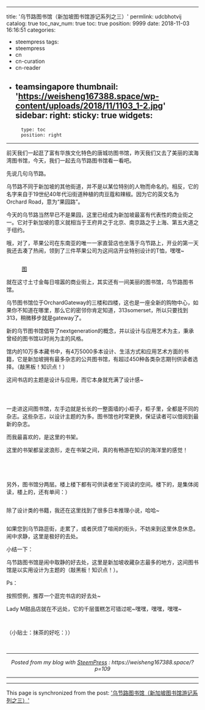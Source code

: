 
---
title: '乌节路图书馆（新加坡图书馆游记系列之三）'
permlink: udcbhotvij
catalog: true
toc_nav_num: true
toc: true
position: 9999
date: 2018-11-03 16:16:51
categories:
- steempress
tags:
- steempress
- cn
- cn-curation
- cn-reader
- teamsingapore
thumbnail: 'https://weisheng167388.space/wp-content/uploads/2018/11/1103_1-2.jpg'
sidebar:
    right:
        sticky: true
widgets:
    -
        type: toc
        position: right
---



<p>前天我们一起逛了富有华族文化特色的唐城坊图书馆，昨天我们又去了美丽的滨海湾图书馆，今天，我们一起去乌节路图书馆看一看吧。</p>



<p>先说几句乌节路。</p>



<p>乌节路不同于新加坡的其他街道，并不是以某位特别的人物而命名的。相反，它的名字来自于19世纪40年代沿街道种植的肉豆蔻和辣椒。因为它的英文名为Orchard Road，意为“果园路”。</p>



<p>今天的乌节路当然早已不是果园，这里已经成为新加坡最富有代表性的商业街之一。它对于新加坡的意义就相当于王府井之于北京、南京路之于上海、第五大道之于纽约。</p>



<p>哦，对了，苹果公司在东南亚的唯一一家直营店也坐落于乌节路上，开业的第一天我还去凑了热闹，领到了三件苹果公司为这间店开业特别设计的T恤，嘿嘿~</p>



<figure class="wp-block-image"><img src="https://weisheng167388.space/wp-content/uploads/2018/11/1103_1-2.jpg" alt="" class="wp-image-122"/><br/></figure>



<p></p>



<p></p>



<figure class="wp-block-image"><img src="https://weisheng167388.space/wp-content/uploads/2018/11/1-3.jpg" alt="" class="wp-image-110"/><br/><figcaption><a href="https://www.apple.com/newsroom/images/live-action/new-store-opening/apple_singapore_orchard_road_120_foot_glass_exterior_big.jpg.large.jpg">图</a></figcaption></figure>



<p>就在这寸土寸金每日喧嚣的商业街上，其实还有一间美丽的图书馆，乌节路图书馆。</p>



<p>乌节图书馆位于OrchardGateway的三楼和四楼，这也是一座全新的购物中心，如果你不知道在哪里，那么它的密邻你肯定知道，313somerset，所以只要找到313，稍微移步就是gateway了。</p>



<p>新的乌节图书馆倡导了nextgeneration的概念，并以设计与应用艺术为主，秉承曾经的图书馆以时尚为主的风格。</p>



<p>馆内的10万多本藏书中，有4万5000多本设计、生活方式和应用艺术方面的书籍，它是新加坡拥有最多杂志的公共图书馆，有超过450种各类杂志期刊供读者选择。（敲黑板！知识点！）</p>



<p>这间书店的主题是设计与应用，而它本身就充满了设计感~</p>



<p></p>



<figure class="wp-block-image"><img src="https://weisheng167388.space/wp-content/uploads/2018/11/1103_1.jpg" alt="" class="wp-image-111"/><br/></figure>



<p></p>



<figure class="wp-block-image"><img src="https://weisheng167388.space/wp-content/uploads/2018/11/1103_2.jpg" alt="" class="wp-image-112"/><br/></figure>



<p></p>



<figure class="wp-block-image"><img src="https://weisheng167388.space/wp-content/uploads/2018/11/1103_14.jpg" alt="" class="wp-image-113"/><br/></figure>



<p>一走进这间图书馆，左手边就是长长的一整面墙的小柜子，柜子里，全都是不同的杂志。这些杂志，以设计主题的为多。图书馆也时常更换，保证读者可以借阅到最新的杂志。</p>



<p>而我最喜欢的，是这里的书架。</p>



<p>这里的书架都呈波浪形，走在书架之间，真的有畅游在知识的海洋里的感觉！</p>



<p></p>



<figure class="wp-block-image"><img src="https://weisheng167388.space/wp-content/uploads/2018/11/1103_11.jpg" alt="" class="wp-image-114"/><br/></figure>



<p></p>



<figure class="wp-block-image"><img src="https://weisheng167388.space/wp-content/uploads/2018/11/1103_9.jpg" alt="" class="wp-image-115"/><br/></figure>



<p></p>



<figure class="wp-block-image"><img src="https://weisheng167388.space/wp-content/uploads/2018/11/1103_8.jpg" alt="" class="wp-image-116"/><br/></figure>



<p></p>



<figure class="wp-block-image"><img src="https://weisheng167388.space/wp-content/uploads/2018/11/1103_3.jpg" alt="" class="wp-image-117"/><br/></figure>



<p>另外，图书馆分两层。楼上楼下都有可供读者坐下阅读的空间。楼下的，是集体阅读，楼上的，还有单间：）</p>



<p></p>



<figure class="wp-block-image"><img src="https://weisheng167388.space/wp-content/uploads/2018/11/1103_6.jpg" alt="" class="wp-image-118"/><br/></figure>



<p>除了设计类的书籍，我还在这里找到了很多日本推理小说，哈哈~</p>



<figure class="wp-block-image"><img src="https://weisheng167388.space/wp-content/uploads/2018/11/1103_16.jpg" alt="" class="wp-image-119"/><br/></figure>



<p>如果您到乌节路逛街，走累了，或者厌烦了喧闹的街头，不妨来到这里休息休息。闹中求静，这里是极好的去处。</p>



<p>小结一下：</p>



<p>乌节路图书馆是闹中取静的好去处，这里是新加坡收藏杂志最多的地方，这间图书馆是以实用设计为主题的（敲黑板！知识点！）。</p>



<p>Ps：</p>



<p>按照惯例，推荐一个逛完书店的好去处~</p>



<p>Lady M甜品店就在不远处，它的千层蛋糕怎可错过呢~嘿嘿，嘿嘿，嘿嘿~</p>



<p></p>



<figure class="wp-block-image"><img src="https://weisheng167388.space/wp-content/uploads/2018/11/1103_1-1.jpg" alt="" class="wp-image-120"/><br/></figure>



<p></p>



<figure class="wp-block-image"><img src="https://weisheng167388.space/wp-content/uploads/2018/11/1103_2-1.jpg" alt="" class="wp-image-121"/><br/></figure>



<p>（小贴士：抹茶的好吃：））</p>
 <br /><center><hr/><em>Posted from my blog with <a href=&#039;https://wordpress.org/plugins/steempress/&#039;>SteemPress</a> : https://weisheng167388.space/?p=109 </em><hr/></center>         

- - -

This page is synchronized from the post: ['乌节路图书馆（新加坡图书馆游记系列之三）'](https://steemit.com/@weisheng167388/udcbhotvij)
